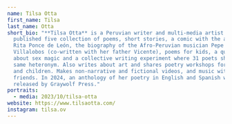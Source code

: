 ```yaml
---
name: Tilsa Otta
first_name: Tilsa
last_name: Otta
short_bio: "**Tilsa Otta** is a Peruvian writer and multi-media artist. She has
  published five collection of poems, short stories, a comic with the artist
  Rita Ponce de León, the biography of the Afro-Peruvian musician Pepe
  Villalobos (co-written with her father Vicente), poems for kids, a queer novel
  about sex magic and a collective writing experiment where 31 poets share the
  same heteronym. Also writes about art and shares poetry workshops for adults
  and children. Makes non-narrative and fictional videos, and music with
  friends. In 2024, an anthology of her poetry in English and Spanish will be
  released by Graywolf Press."
portraits:
  - media: 2023/10/tilsa-otta
website: https://www.tilsaotta.com/
instagram: tilsa.ov
---
```

